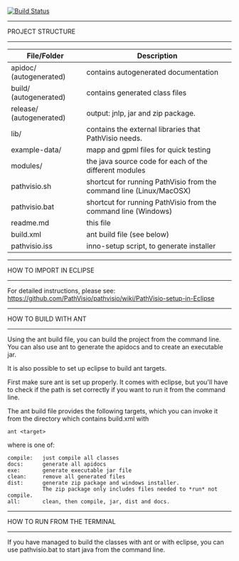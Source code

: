 
[![Build Status](https://travis-ci.org/PathVisio/pathvisio.svg?branch=master)](https://travis-ci.org/PathVisio/pathvisio)

*********************
 PROJECT STRUCTURE 
*********************

| File/Folder | Description |
| ------------- | ------------- |
| apidoc/ (autogenerated)  | contains autogenerated documentation |
| build/ (autogenerated)  | contains generated class files |
| release/ (autogenerated) | output: jnlp, jar and zip package. |
| lib/ | contains the external libraries that PathVisio needs. |
| example-data/ | mapp and gpml files for quick testing |
| modules/ | the java source code for each of the different modules |
| pathvisio.sh | shortcut for running PathVisio from the command line (Linux/MacOSX) |
| pathvisio.bat | shortcut for running PathVisio from the command line (Windows) |
| readme.md | this file |
| build.xml | ant build file (see below) |
| pathvisio.iss | inno-setup script, to generate installer |

****************************
 HOW TO IMPORT IN ECLIPSE 
****************************

For detailed instructions, please see: https://github.com/PathVisio/pathvisio/wiki/PathVisio-setup-in-Eclipse

*************************
 HOW TO BUILD WITH ANT 
*************************

Using the ant build file, you can build the project from the command line. You can also use ant to generate the apidocs and to create an executable jar.

It is also possible to set up eclipse to build ant targets.

First make sure ant is set up properly. It comes with eclipse, but you'll have to check if the path is set correctly if you want to run it from the command line.

The ant build file provides the following targets, which you can invoke it from the directory which contains build.xml with 
```
ant <target>
```

where <target> is one of:
```
compile:   just compile all classes
docs:      generate all apidocs
exe:       generate executable jar file
clean:     remove all generated files
dist:      generate zip package and windows installer. 
           The zip package only includes files needed to *run* not compile.
all:       clean, then compile, jar, dist and docs.
```

********************************
 HOW TO RUN FROM THE TERMINAL 
********************************

If you have managed to build the classes with ant or with eclipse, you 
can use pathvisio.bat to start java from the command line.
